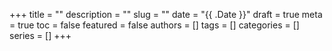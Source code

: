 +++
title = ""
description = ""
slug = ""
date = "{{ .Date }}"
draft = true
meta = true
toc = false
featured = false
authors = []
tags = []
categories = []
series = []
+++
